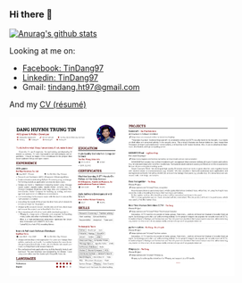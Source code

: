 ### Hi there 👋

[![Anurag's github stats](https://github-readme-stats.vercel.app/api?username=TinDang97&show_icons=true&theme=vue)](https://github.com/anuraghazra/github-readme-stats)

Looking at me on:
- [Facebook: TinDang97](https://www.facebook.com/TinDang97/)
- [Linkedin: TinDang97](https://www.linkedin.com/in/tindang97/)
- Gmail: tindang.ht97@gmail.com

And my [CV (résumé)](main.pdf)

<img src="main-1.png" alt="drawing" width="40%"/><img src="main-2.png" alt="drawing" width="40%"/>

